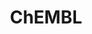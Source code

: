 ---
bigquery: https://console.cloud.google.com/bigquery?p=patents-public-data&d=ebi_chembl&page=dataset
citation: '"The ChEMBL database in 2017." Anna Gaulton, Anne Hersey, Michał Nowotka,
  A Patrícia Bento, Jon Chambers, David Mendez, Prudence Mutowo, Francis Atkinson,
  Louisa J Bellis, Elena Cibrián-Uhalte, Mark Davies, Nathan Dedman, Anneli Karlsson,
  María Paula Magariños, John P Overington, George Papadatos, Ines Smit, Andrew R
  Leach Nucleic acids Research (2017) 45 (Database Issue), D945-D954'
contributors: European Bioinformatics Institute
cost: None
description: ChEMBL Data is a manually curated database of small molecules used in
  drug discovery, including information about existing patented drugs.
documentation: 'schema: https://www.ebi.ac.uk/chembl/db_schema


  '
last_edit: 04/10/2022, 19:24:32
location: https://console.cloud.google.com/marketplace/product/google_patents_public_datasets/chembl
maintained_by: EMBL-EBI, an outstation of European Molecular Biology Laboratory
related_publications: '

  ChEMBL: towards direct deposition of bioassay data.


  Mendez D, Gaulton A, Bento AP, Chambers J, De Veij M, Félix E, Magariños MP, Mosquera
  JF, Mutowo P, Nowotka M, Gordillo-Marañón M, Hunter F, Junco L, Mugumbate G, Rodriguez-Lopez
  M, Atkinson F, Bosc N, Radoux CJ, Segura-Cabrera A, Hersey A, Leach AR.


  — Nucleic Acids Res. 2019; 47(D1):D930-D940. doi: 10.1093/nar/gky1075

  '
schema_fields:
- source
- db_source
- ref_url
- acd_logp
- assay_subcellular_fraction
- parent_molregno
- units
- site_name
- value
- prod_pat_id
- src_description
- company
- withdrawn_flag
- uberon_id
- acd_most_apka
- mesh_id
- data_validity_comment
- qudt_units
- component_id
- updated_on
- cell_ontology_id
- priority
- molecule_type
- updated_by
- submission_date
- trade_name
- source_domain_id
- warning_id
- assay_test_type
- num_ro5_violations
- hrac_class_id
- hba_lipinski
- usan_stem
- oc_id
- ddd_units
- standard_flag
- sitecomp_id
- mw_freebase
- route
- mol_hrac_id
- l4
- compound_key
- mec_id
- set_name
- targcomp_id
- polymer_flag
- level3_description
- class_type
- cellosaurus_id
- uo_units
- organism
- actsm_id
- short_name
- rgid
- parameter_value
- patent_use_code
- parenteral
- country
- mol_irac_id
- src_id
- target_type
- standard_text_value
- structure_type
- usan_stem_id
- active_molregno
- selectivity_comment
- mutation
- applicant_full_name
- acd_most_bpka
- cell_source_tax_id
- relationship
- delist_flag
- mechanism_of_action
- journal
- component_synonym
- tid_fixed
- mol_frac_id
- published_units
- abstract
- level3
- sequence_md5sum
- protein_class_id
- cx_logp
- sei
- standard_upper_value
- l7
- variant_id
- prodrug
- level4
- active_ingredient
- indication_class
- metref_id
- std_act_id
- doc_id
- atc_code
- ro3_pass
- met_comment
- psa
- canonical_smiles
- chirality
- last_active
- ddd_id
- num_alerts
- first_approval
- alert_id
- chembl_id
- orig_description
- cpd_str_alert_id
- drugind_id
- compd_id
- published_value
- rtb
- pref_name
- sequence
- compsyn_id
- cell_source_organism
- black_box_warning
- cell_name
- cidx
- clo_id
- enzyme_name
- inorganic_flag
- job_id
- innovator_company
- mc_tax_id
- l1
- research_stem
- standard_inchi_key
- hba
- cell_id
- publication_number
- who_name
- curation_comment
- bao_id
- formulation_id
- l6
- level1_description
- l2
- path
- label
- tissue_id
- ass_cls_map_id
- tax_id
- pubmed_id
- entity_type
- end_position
- mc_organism
- annotation
- downgraded
- assay_desc
- molecular_species
- assay_type
- qed_weighted
- domain_type
- protein_class_desc
- type
- assay_source
- le
- max_phase
- dosage_form
- enzyme_tid
- src_compound_id
- patent_expire_date
- idx
- molregno
- previous_company
- published_type
- disease_efficacy
- upper_value
- patent_id
- protein_class_synonym
- isoform
- normal_range_max
- volume
- mc_target_accession
- mc_target_type
- alert_name
- chebi_par_id
- frac_code
- action_type
- authors
- species_group_flag
- substrate_record_id
- mechanism_comment
- assay_tax_id
- src_assay_id
- as_id
- bao_endpoint
- stat
- compound_name
- mesh_heading
- hbd_lipinski
- ingredient
- site_residues
- parameter_type
- metabolite_record_id
- hrac_code
- targrel_id
- published_relation
- version
- target_mapping
- src_short_name
- withdrawn_year
- warnref_id
- relationship_desc
- level2
- warning_year
- mol_atc_id
- full_molformula
- bto_id
- drug_product_flag
- ddd_comment
- ref_type
- warning_class
- standard_type
- ddd_value
- topical
- standard_units
- assay_organism
- drug_record_id
- result_flag
- availability_type
- irac_class_id
- assay_param_id
- standard_inchi
- withdrawn_class
- cell_source_tissue
- first_page
- standard_relation
- activity_count
- entity_id
- level4_description
- dosed_ingredient
- who_extra
- pchembl_value
- text_value
- usan_substem
- approval_date
- target_desc
- record_id
- assay_cell_type
- toid
- efo_id
- accession
- oral
- frac_class_id
- molecular_mechanism
- related_tid
- creation_date
- mc_target_name
- alert_set_id
- l5
- assay_tissue
- confidence_score
- aidx
- smid
- mw_monoisotopic
- max_phase_for_ind
- domain_description
- therapeutic_flag
- cx_logd
- bao_format
- activity_comment
- indref_id
- level2_description
- component_type
- full_mwt
- bei
- co_stem_id
- standard_value
- molfile
- cell_description
- warning_country
- level5
- direct_interaction
- aromatic_rings
- parent_type
- acd_logd
- major_class
- caloha_id
- predbind_id
- ad_type
- met_id
- homologue
- relationship_type
- helm_notation
- protclasssyn_id
- year
- ap_id
- cx_most_bpka
- level1
- start_position
- first_in_class
- last_page
- relation
- l8
- stem_class
- log_id
- withdrawn_country
- class_level
- drug_substance_flag
- confidence
- doc_type
- doi
- binding_site_comment
- nda_type
- l3
- ridx
- subgroup
- assay_category
- tid
- efo_term
- usan_stem_definition
- synonyms
- withdrawn_reason
- comp_go_id
- heavy_atoms
- issue
- warning_description
- irac_code
- smarts
- domain_id
- cl_lincs_id
- parent_go_id
- strength
- comp_class_id
- num_lipinski_ro5_violations
- activity_id
- assay_class_id
- warning_type
- description
- product_id
- domain_name
- normal_range_min
- prediction_method
- db_version
- name
- alogp
- hbd
- lle
- ddd_admr
- ref_id
- site_id
- stem
- pathway_key
- title
- patent_no
- natural_product
- pathway_id
- definition
- comments
- tbl
- molsyn_id
- potential_duplicate
- assay_id
- status
- cx_most_apka
- met_conversion
- biocomp_id
- usan_year
- parent_id
- assay_strain
- aspect
- go_id
- res_stem_id
- syn_type
- curated_by
- mecref_id
shortname: chembl
tags:
- biotechnology
- health
- chemical
- bioinformatics
- medical
terms_of_use: CC BY-SA 3.0
title: ChEMBL
uuid: e232a192-965c-4ec9-904c-155b6dfe56c5
---